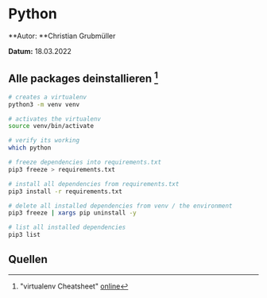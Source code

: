 # Python

**Autor: **Christian Grubmüller

**Datum:** 18.03.2022

## Alle packages deinstallieren [^1]

```bash
# creates a virtualenv
python3 -m venv venv

# activates the virtualenv
source venv/bin/activate

# verify its working
which python

# freeze dependencies into requirements.txt
pip3 freeze > requirements.txt

# install all dependencies from requirements.txt
pip3 install -r requirements.txt

# delete all installed dependencies from venv / the environment
pip3 freeze | xargs pip uninstall -y

# list all installed dependencies
pip3 list
```



## Quellen

[^1]: "virtualenv Cheatsheet" [online](https://aaronlelevier.github.io/virtualenv-cheatsheet/)
